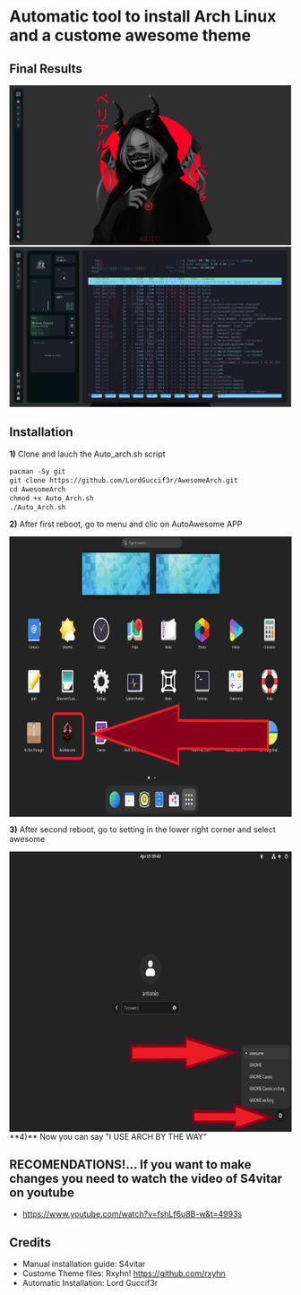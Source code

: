 # Automatic tool to install Arch Linux and a custome awesome theme
## Final Results
![AutoAwesome](https://github.com/LordGuccif3r/AwesomeArch/blob/main/AutoAwesome/Awesome2.PNG)
![AutoAwesome2](https://github.com/LordGuccif3r/AwesomeArch/blob/main/AutoAwesome/awesome.PNG)
## Installation

**1)** Clone and lauch the Auto_arch.sh script
```
pacman -Sy git
git clone https://github.com/LordGuccif3r/AwesomeArch.git
cd AwesomeArch
chmod +x Auto_Arch.sh
./Auto_Arch.sh
```
**2)** After first reboot, go to menu and clic on AutoAwesome APP

<img width="720" height="500" src="https://github.com/LordGuccif3r/AwesomeArch/blob/main/AutoAwesome/Awesome4.png" align=center>

**3)** After second reboot, go to setting in the lower right corner and select awesome

<img width="720" height="500" src="https://github.com/LordGuccif3r/AwesomeArch/blob/main/AutoAwesome/Awesome5.png" align=center>
<br>
**4)** Now you can say "I USE ARCH BY THE WAY"

## RECOMENDATIONS!... If you want to make changes you need to watch the video of S4vitar on youtube 

- https://www.youtube.com/watch?v=fshLf6u8B-w&t=4993s

## Credits

- Manual installation guide: S4vitar
- Custome Theme files: Rxyhn! https://github.com/rxyhn
- Automatic Installation: Lord Guccif3r 

